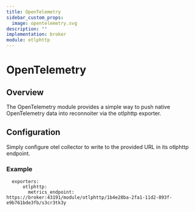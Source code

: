 ```yaml
---
title: OpenTelemetry
sidebar_custom_props:
  image: opentelemetry.svg
description: ""
implementation: broker
module: otlphttp
---
```


# OpenTelemetry

## Overview

The OpenTelemetry module provides a simple way to push native OpenTelemetry data into reconnoiter via the otlphttp exporter.

## Configuration

Simply configure otel collector to write to the provided URL in its otlphttp endpoint.

### Example

```
  exporters:
      otlphttp:
        metrics_endpoint: https://broker:43191/module/otlphttp/1b4e28ba-2fa1-11d2-893f-e9b761bde3fb/s3cr3tk3y
```
